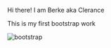 Hi there! I am Berke aka Clerance

This is my first bootstrap work

![bootstrap](https://user-images.githubusercontent.com/74209188/142737491-4fa78c7d-f8f9-4d5c-85e2-873750019982.gif)

